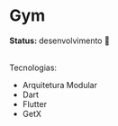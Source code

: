 <h1>Gym</h1>

<span>
  <b>Status: </b>
  desenvolvimento 🚧
</span>
<br><br/>

<span>Tecnologias: </span>

<ul>
  <li>Arquitetura Modular</li>
  <li>Dart</li>
  <li>Flutter</li>
  <li>GetX</li> 
</ul>
